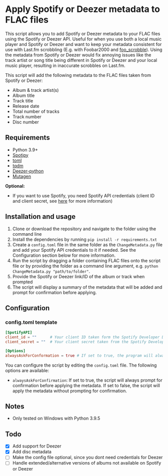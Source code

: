 # Apply Spotify or Deezer metadata to FLAC files

This script allows you to add Spotify or Deezer metadata to your FLAC files using the Spotify or Deezer API. Useful for when you use both a local music player and Spotify or Deezer and want to keep your metadata consistent for use with Last.fm scrobbling (E.g. with Foobar2000 and [foo_scrobble](https://github.com/gix/foo_scrobble)). Using the metadata from Spotify or Deezer would fix annoying issues like the track artist or song title being different in Spotify or Deezer and your local music player, resulting in inaccurate scrobbles on Last.fm.

This script will add the following metadata to the FLAC files taken from Spotify or Deezer:

- Album & track artist(s)
- Album title
- Track title
- Release date
- Total number of tracks
- Track number
- Disc number

## Requirements

- Python 3.9+
- [Spotipy](https://pypi.org/project/spotipy/)
- [toml](https://pypi.org/project/toml/)
- [tqdm](https://pypi.org/project/tqdm/)
- [Deezer-python](https://pypi.org/project/deezer-python/)
- [Mutagen](https://pypi.org/project/mutagen/)

**Optional:**

- If you want to use Spotify, you need Spotify API credentials (client ID and client secret, see [here](https://developer.spotify.com/dashboard/applications) for more information)

## Installation and usage

1. Clone or download the repository and navigate to the folder using the command line
2. Install the dependencies by running `pip install -r requirements.txt`
3. Create a `config.toml` file in the same folder as the `ChangeMetadata.py` file and add your Spotify API credentials to it if needed. See the Configuration section below for more information.
4. Run the script by dragging a folder containing FLAC files onto the script file or by providing the folder as a command line argument, e.g. `python ChangeMetadata.py "path/to/folder"`.
5. Provide the Spotify or Deezer link/ID of the album or track when prompted
6. The script will display a summary of the metadata that will be added and prompt for confirmation before applying.

## Configuration

### config.toml template

```toml
[SpotifyAPI]
client_id = ""      # Your client ID taken form the Spotify Developer Dashboard
client_secret = ""  # Your client secret taken from the Spotify Developer Dashboard

[Options]
alwaysAskForConformation = true # If set to true, the program will always ask for confirmation before applying the metadata changes
```

You can configure the script by editing the `config.toml` file. The following options are available:

- `alwaysAskForConfirmation`: If set to true, the script will always prompt for confirmation before applying the metadata. If set to false, the script will apply the metadata without prompting for confirmation.

## Notes

- Only tested on Windows with Python 3.9.5

## Todo

- [x] Add support for Deezer
- [x] Add disc metadata
- [ ] Make the config file optional, since you dont need credentials for Deezer
- [ ] Handle extended/alternative versions of albums not available on Spotify or Deezer
